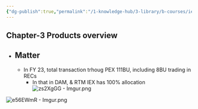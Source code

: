 ```yaml
---
{"dg-publish":true,"permalink":"/1-knowledge-hub/3-library/b-courses/iex-course/chapter-3/","noteIcon":""}
---
```


## Chapter-3 Products overview

    
- ## Matter
    
    - In FY 23, total transaction trhoug PEX 111BU, including 8BU trading in RECs
        - In that in DAM, & RTM IEX has 100% allocation
![zs2XgGG - Imgur.png](/img/user/Obsidian%20Functional%20Stuff/z-All%20pdfs,%20Images%20&%20Small%20Excalidraws/zs2XgGG%20-%20Imgur.png)

![e56EWmR - Imgur.png](/img/user/Obsidian%20Functional%20Stuff/z-All%20pdfs,%20Images%20&%20Small%20Excalidraws/e56EWmR%20-%20Imgur.png)
